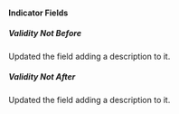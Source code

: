 
#### Indicator Fields

##### Validity Not Before
Updated the field adding a description to it.

##### Validity Not After
Updated the field adding a description to it.
